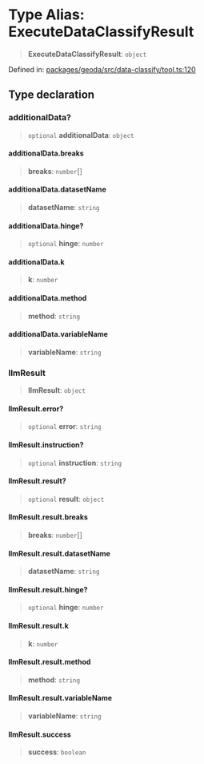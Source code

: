 # Type Alias: ExecuteDataClassifyResult

> **ExecuteDataClassifyResult**: `object`

Defined in: [packages/geoda/src/data-classify/tool.ts:120](https://github.com/GeoDaCenter/openassistant/blob/994a31d776db171047aa7cd650eb798b5317f644/packages/geoda/src/data-classify/tool.ts#L120)

## Type declaration

### additionalData?

> `optional` **additionalData**: `object`

#### additionalData.breaks

> **breaks**: `number`[]

#### additionalData.datasetName

> **datasetName**: `string`

#### additionalData.hinge?

> `optional` **hinge**: `number`

#### additionalData.k

> **k**: `number`

#### additionalData.method

> **method**: `string`

#### additionalData.variableName

> **variableName**: `string`

### llmResult

> **llmResult**: `object`

#### llmResult.error?

> `optional` **error**: `string`

#### llmResult.instruction?

> `optional` **instruction**: `string`

#### llmResult.result?

> `optional` **result**: `object`

#### llmResult.result.breaks

> **breaks**: `number`[]

#### llmResult.result.datasetName

> **datasetName**: `string`

#### llmResult.result.hinge?

> `optional` **hinge**: `number`

#### llmResult.result.k

> **k**: `number`

#### llmResult.result.method

> **method**: `string`

#### llmResult.result.variableName

> **variableName**: `string`

#### llmResult.success

> **success**: `boolean`
